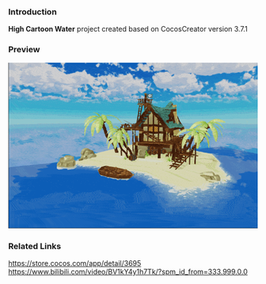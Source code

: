 ### Introduction
**High Cartoon Water** project created based on CocosCreator version 3.7.1

### Preview
![image](../../../gif/202211/2022110813.gif)

### Related Links 
https://store.cocos.com/app/detail/3695       
https://www.bilibili.com/video/BV1kY4y1h7Tk/?spm_id_from=333.999.0.0